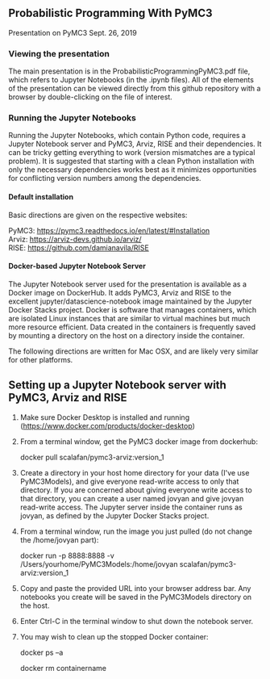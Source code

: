 ## Probabilistic Programming With PyMC3

Presentation on PyMC3 Sept. 26, 2019

### Viewing the presentation

The main presentation is in the ProbabilisticProgrammingPyMC3.pdf file, which refers to Jupyter Notebooks (in the .ipynb files). All of the elements of the presentation can be viewed directly from this github repository with a browser by double-clicking on the file of interest.

### Running the Jupyter Notebooks

Running the Jupyter Notebooks, which contain Python code, requires a Jupyter Notebook server and PyMC3, Arviz, RISE and their dependencies. It can be tricky getting everything to work (version mismatches are a typical problem). It is suggested that starting with a clean Python installation with only the necessary dependencies works best as it minimizes opportunities for conflicting version numbers among the dependencies.

#### Default installation

Basic directions are given on the respective websites:

PyMC3:  https://pymc3.readthedocs.io/en/latest/#Installation  
Arviz:  https://arviz-devs.github.io/arviz/  
RISE:   https://github.com/damianavila/RISE

#### Docker-based Jupyter Notebook Server

The Jupyter Notebook server used for the presentation is available as a Docker image on DockerHub.  It adds PyMC3, Arviz and RISE to the excellent jupyter/datascience-notebook image maintained by the Jupyter Docker Stacks project. Docker is software that manages containers, which are isolated Linux instances that are similar to virtual machines but much more resource efficient. Data created in the containers is frequently saved by mounting a directory on the host on a directory inside the container.

The following directions are written for Mac OSX, and are likely very similar for other platforms.

## Setting up a Jupyter Notebook server with PyMC3, Arviz and RISE

1. Make sure Docker Desktop is installed and running (https://www.docker.com/products/docker-desktop)

2. From a terminal window, get the PyMC3 docker image from dockerhub:

      docker pull scalafan/pymc3-arviz:version_1
      
3. Create a directory in your host home directory for your data (I've use PyMC3Models), and give everyone read-write access to only that directory.  If you are concerned about giving everyone write access to that directory, you can create a user named jovyan and give jovyan read-write access. The Jupyter server inside the container runs as jovyan, as defined by the Jupyter Docker Stacks project.
      
4. From a terminal window, run the image you just pulled (do not change the /home/jovyan part):
 
      docker run -p 8888:8888 -v /Users/yourhome/PyMC3Models:/home/jovyan scalafan/pymc3-arviz:version_1
 
5. Copy and paste the provided URL into your browser address bar.
   Any notebooks you create will be saved in the PyMC3Models directory on the host.
   
6. Enter Ctrl-C in the terminal window to shut down the notebook server.

7. You may wish to clean up the stopped Docker container:
  
      docker ps –a  
      
      docker rm containername
  
